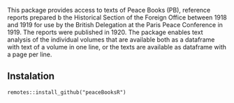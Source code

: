 This package provides access to texts of Peace Books (PB), reference reports prepared b the Historical Section of the Foreign Office between 1918 and 1919 for use by the British Delegation at the Paris Peace Conference in 1919. The reports were published in 1920.
The package enables text analysis of the individual volumes that are available both as a dataframe with text of a volume in one line, or the texts are available as dataframe with a page per line.

<!-- ![Example of page from the 'Authorities' section of the Samoa Volume'](./R/img/samoa_authorities.png) -->

## Instalation
`remotes::install_github("peaceBooksR")`
